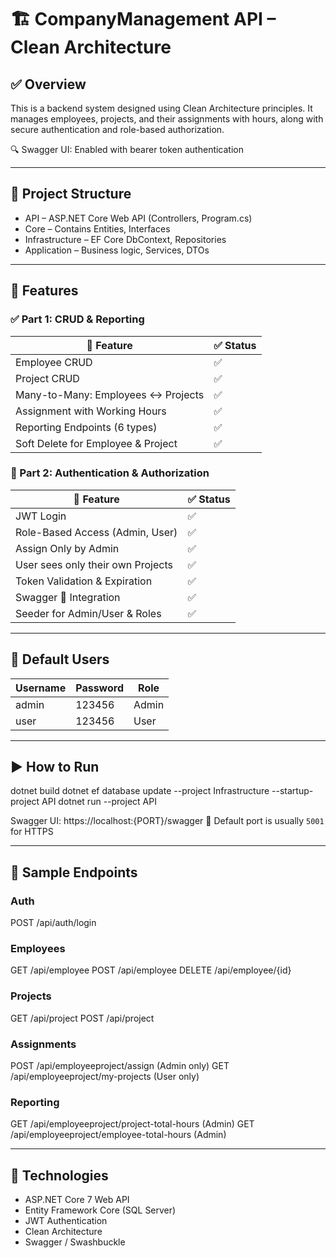 # 🏗️ CompanyManagement API – Clean Architecture

## ✅ Overview
This is a backend system designed using Clean Architecture principles. It manages employees, projects, and their assignments with hours, along with secure authentication and role-based authorization.

🔍 Swagger UI: Enabled with bearer token authentication

---

## 📁 Project Structure

- API – ASP.NET Core Web API (Controllers, Program.cs)
- Core – Contains Entities, Interfaces
- Infrastructure – EF Core DbContext, Repositories
- Application – Business logic, Services, DTOs

---

## 🧩 Features

### ✅ Part 1: CRUD & Reporting

|🧩 Feature                                 | ✅ Status |
|-------------------------------------------|--------|
| Employee CRUD                             | ✅     |
| Project CRUD                              | ✅     |
| Many-to-Many: Employees ↔ Projects        | ✅     |
| Assignment with Working Hours             | ✅     |
| Reporting Endpoints (6 types)             | ✅     |
| Soft Delete for Employee & Project        | ✅     |

### 🔐 Part 2: Authentication & Authorization

| 🧩 Feature                                 | ✅ Status |
|-------------------------------------------|--------|
| JWT Login                                 | ✅     |
| Role-Based Access (Admin, User)           | ✅     |
| Assign Only by Admin                      | ✅     |
| User sees only their own Projects         | ✅     |
| Token Validation & Expiration             | ✅     |
| Swagger 🔐 Integration                    | ✅     |
| Seeder for Admin/User & Roles             | ✅     |

---

## 🔐 Default Users

| Username | Password | Role  |
|----------|----------|-------|
| admin    | 123456   | Admin |
| user     | 123456   | User  |

---

## ▶️ How to Run

dotnet build
dotnet ef database update --project Infrastructure --startup-project API
dotnet run --project API

Swagger UI: https://localhost:{PORT}/swagger
📌 Default port is usually `5001` for HTTPS

---

## 🚀 Sample Endpoints

### Auth
POST /api/auth/login

### Employees
GET /api/employee
POST /api/employee
DELETE /api/employee/{id}

### Projects
GET /api/project
POST /api/project

### Assignments
POST /api/employeeproject/assign (Admin only)
GET /api/employeeproject/my-projects (User only)

### Reporting
GET /api/employeeproject/project-total-hours (Admin)
GET /api/employeeproject/employee-total-hours (Admin)

---

## 📌 Technologies

- ASP.NET Core 7 Web API
- Entity Framework Core (SQL Server)
- JWT Authentication
- Clean Architecture
- Swagger / Swashbuckle


